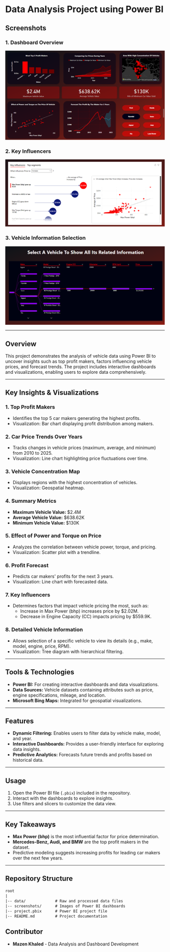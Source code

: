 # Data Analysis Project using Power BI


## Screenshots
### 1. Dashboard Overview
![Dashboard](./screenshots/1.png)

### 2. Key Influencers
![Key Influencers](./screenshots/2.png)

### 3. Vehicle Information Selection
![Vehicle Selection](./screenshots/3.png)

---

## Overview
This project demonstrates the analysis of vehicle data using Power BI to uncover insights such as top profit makers, factors influencing vehicle prices, and forecast trends. The project includes interactive dashboards and visualizations, enabling users to explore data comprehensively.

---

## Key Insights & Visualizations

### 1. **Top Profit Makers**
- Identifies the top 5 car makers generating the highest profits.
- Visualization: Bar chart displaying profit distribution among makers.

### 2. **Car Price Trends Over Years**
- Tracks changes in vehicle prices (maximum, average, and minimum) from 2010 to 2025.
- Visualization: Line chart highlighting price fluctuations over time.

### 3. **Vehicle Concentration Map**
- Displays regions with the highest concentration of vehicles.
- Visualization: Geospatial heatmap.

### 4. **Summary Metrics**
- **Maximum Vehicle Value:** $2.4M
- **Average Vehicle Value:** $638.62K
- **Minimum Vehicle Value:** $130K

### 5. **Effect of Power and Torque on Price**
- Analyzes the correlation between vehicle power, torque, and pricing.
- Visualization: Scatter plot with a trendline.

### 6. **Profit Forecast**
- Predicts car makers' profits for the next 3 years.
- Visualization: Line chart with forecasted data.

### 7. **Key Influencers**
- Determines factors that impact vehicle pricing the most, such as:
  - Increase in Max Power (bhp) increases price by $2.02M.
  - Decrease in Engine Capacity (CC) impacts pricing by $559.9K.

### 8. **Detailed Vehicle Information**
- Allows selection of a specific vehicle to view its details (e.g., make, model, engine, price, RPM).
- Visualization: Tree diagram with hierarchical filtering.

---

## Tools & Technologies
- **Power BI:** For creating interactive dashboards and data visualizations.
- **Data Sources:** Vehicle datasets containing attributes such as price, engine specifications, mileage, and location.
- **Microsoft Bing Maps:** Integrated for geospatial visualizations.

---

## Features
- **Dynamic Filtering:** Enables users to filter data by vehicle make, model, and year.
- **Interactive Dashboards:** Provides a user-friendly interface for exploring data insights.
- **Predictive Analytics:** Forecasts future trends and profits based on historical data.

---

## Usage
1. Open the Power BI file (`.pbix`) included in the repository.
2. Interact with the dashboards to explore insights.
3. Use filters and slicers to customize the data view.

---

## Key Takeaways
- **Max Power (bhp)** is the most influential factor for price determination.
- **Mercedes-Benz, Audi, and BMW** are the top profit makers in the dataset.
- Predictive modeling suggests increasing profits for leading car makers over the next few years.

---

## Repository Structure
```
root
|
|-- data/             # Raw and processed data files
|-- screenshots/      # Images of Power BI dashboards
|-- project.pbix      # Power BI project file
|-- README.md         # Project documentation
```

## Contributor
- **Mazen Khaled** - Data Analysis and Dashboard Development
